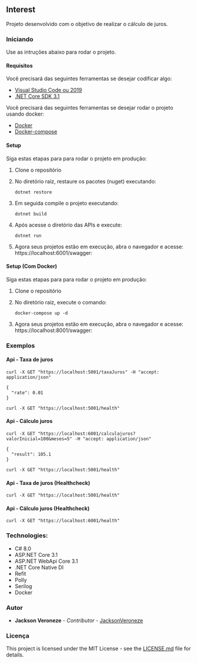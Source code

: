 ## Interest

Projeto desenvolvido com o objetivo de realizar o cálculo de juros.

### Iniciando
Use as intruções abaixo para rodar o projeto.

#### Requisitos
Você precisará das seguintes ferramentas se desejar codificar algo:

* [Visual Studio Code ou 2019](https://www.visualstudio.com/downloads/)
* [.NET Core SDK 3.1](https://www.microsoft.com/net/download)

Você precisará das seguintes ferramentas se desejar rodar o projeto usando docker:

* [Docker](https://www.docker.com/)
* [Docker-compose](https://docs.docker.com/compose/install/)

#### Setup
Siga estas etapas para para rodar o projeto em produção:

  1. Clone o repositório
  
  2. No diretório raiz, restaure os pacotes (nuget) executando:
     ```
     dotnet restore
     ```
  3. Em seguida compile o projeto executando:
     ```
     dotnet build
     ```
  3. Após acesse o diretório das APIs e execute:
     ```
     dotnet run
     ```
  4. Agora seus projetos estão em execução, abra o navegador e acesse: https://localhost:6001/swagger:

#### Setup (Com Docker)

Siga estas etapas para para rodar o projeto em produção:

  1. Clone o repositório
  
  2. No diretório raiz, execute o comando:
     ```
     docker-compose up -d
     ```
  3. Agora seus projetos estão em execução, abra o navegador e acesse: https://localhost:8001/swagger:

### Exemplos

#### Api - Taxa de juros

```
curl -X GET "https://localhost:5001/taxaJuros" -H "accept: application/json"

{
  "rate": 0.01
}

curl -X GET "https://localhost:5001/health"
````

#### Api - Cálculo juros

```
curl -X GET "https://localhost:6001/calculajuros?valorInicial=100&meses=5" -H "accept: application/json"

{
  "result": 105.1
}

curl -X GET "https://localhost:5001/health"
````

#### Api - Taxa de juros (Healthcheck)

```
curl -X GET "https://localhost:5001/health"
````

#### Api - Cálculo juros (Healthcheck)

```
curl -X GET "https://localhost:6001/health"
````

### Technologies:

- C# 8.0
- ASP.NET Core 3.1
- ASP.NET WebApi Core 3.1
- .NET Core Native DI
- Refit
- Polly
- Serilog
- Docker

### Autor
* **Jackson Veroneze** - *Contributor* - [JacksonVeroneze](https://github.com/JacksonVeroneze)


### Licença
This project is licensed under the MIT License - see the [LICENSE.md](https://github.com/jacksonveroneze/Interest/blob/develop/LICENSE) file for details.
